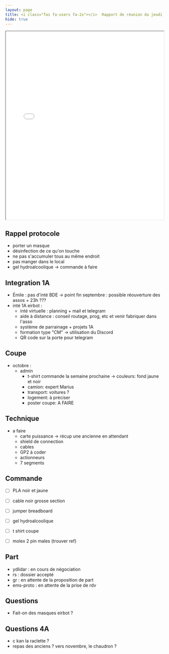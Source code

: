 ```yaml
---
layout: page
title: <i class="fas fa-users fa-2x"></i>  Rapport de réunion du jeudi 10 septembre 2020
hide: true
---
```


<!------------------------------------------------------------------------------->
<!-- @filename rapport3                                                        -->
<!-- @date jeudi 10 septembre 2020                                              -->
<!-- @author Ptit Lu                                                           -->
<!-- @brief Rapport de la réunion hebdomadaire de EIRBOT                       -->
<!------------------------------------------------------------------------------->


<!-- Le latex la vie -->
<script type="text/javascript" async
src="https://cdn.mathjax.org/mathjax/latest/MathJax.js?config=TeX-MML-AM_CHTML">
</script>

<iframe src="/assets/reunion/reu-rentree.pdf" height="600 px" width="100%"></iframe>

## Rappel protocole
  - porter un masque
  - désinfection de ce qu'on touche
  - ne pas s'accumuler tous au même endroit
  - pas manger dans le local
  - gel hydroalcoolique -> commande à faire


## Integration 1A
  - Émile : pas d'inté BDE -> point fin septembre : possible réouverture
    des assos + 23h ???
  - inté 1A eirbot :
    + inté virtuelle : planning + mail et telegram
    + aide à distance : conseil routage, prog, etc et venir fabriquer
      dans l'asso
    + système de parrainage + projets 1A
    + formation type "CM" -> utilisation du Discord
    + QR code sur la porte pour telegram


## Coupe
  - octobre :
    + admin
      - t-shirt commande la semaine prochaine -> couleurs: fond jaune et
        noir
      - camion: expert Marius
      - transport: voitures ?
      - logement: à préciser
      - poster coupe: A FAIRE


## Technique
  - a faire
    + carte puissance -> récup une ancienne en attendant
    + shield de connection
    + cables
    + GP2 à coder
    + actionneurs
    + 7 segments


## Commande
  - [ ] PLA noir et jaune
  - [ ] cable noir grosse section
  - [ ] jumper breadboard
  - [ ] gel hydroalcoolique
  - [ ] t shirt coupe
  - [ ] molex 2 pin males (trouver ref)


## Part
  - ydlidar : en cours de négociation
  - rs : dossier accepté
  - gr : en attente de la proposition de part
  - ems-proto : en attente de la prise de rdv


## Questions
  - Fait-on des masques eirbot ?


## Questions 4A
  - c kan la raclette ?
  - repas des anciens ? vers novembre, le chaudron ?


